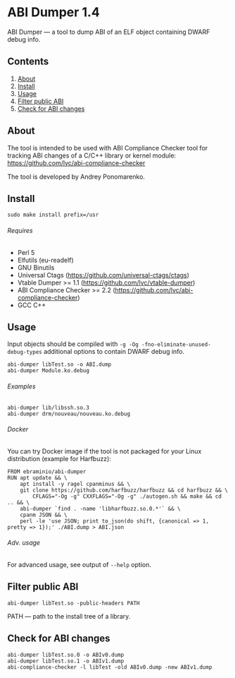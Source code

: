 ABI Dumper 1.4
==============

ABI Dumper — a tool to dump ABI of an ELF object containing DWARF debug info.

Contents
--------

1. [ About                 ](#about)
2. [ Install               ](#install)
3. [ Usage                 ](#usage)
4. [ Filter public ABI     ](#filter-public-abi)
5. [ Check for ABI changes ](#check-for-abi-changes)

About
-----

The tool is intended to be used with ABI Compliance Checker tool for tracking
ABI changes of a C/C++ library or kernel module: https://github.com/lvc/abi-compliance-checker

The tool is developed by Andrey Ponomarenko.

Install
-------

    sudo make install prefix=/usr

###### Requires

* Perl 5
* Elfutils (eu-readelf)
* GNU Binutils
* Universal Ctags (https://github.com/universal-ctags/ctags)
* Vtable Dumper >= 1.1 (https://github.com/lvc/vtable-dumper)
* ABI Compliance Checker >= 2.2 (https://github.com/lvc/abi-compliance-checker)
* GCC C++

Usage
-----

Input objects should be compiled with `-g -Og -fno-eliminate-unused-debug-types` additional options to contain DWARF debug info.

    abi-dumper libTest.so -o ABI.dump
    abi-dumper Module.ko.debug

###### Examples

    abi-dumper lib/libssh.so.3
    abi-dumper drm/nouveau/nouveau.ko.debug

###### Docker

You can try Docker image if the tool is not packaged for your Linux distribution (example for Harfbuzz):

    FROM ebraminio/abi-dumper
    RUN apt update && \
        apt install -y ragel cpanminus && \
        git clone https://github.com/harfbuzz/harfbuzz && cd harfbuzz && \
            CFLAGS="-Og -g" CXXFLAGS="-Og -g" ./autogen.sh && make && cd .. && \
        abi-dumper `find . -name 'libharfbuzz.so.0.*'` && \
        cpanm JSON && \
        perl -le 'use JSON; print to_json(do shift, {canonical => 1, pretty => 1});' ./ABI.dump > ABI.json

###### Adv. usage

  For advanced usage, see output of `--help` option.

Filter public ABI
-----------------

    abi-dumper libTest.so -public-headers PATH

PATH — path to the install tree of a library.

Check for ABI changes
---------------------

    abi-dumper libTest.so.0 -o ABIv0.dump
    abi-dumper libTest.so.1 -o ABIv1.dump
    abi-compliance-checker -l libTest -old ABIv0.dump -new ABIv1.dump
